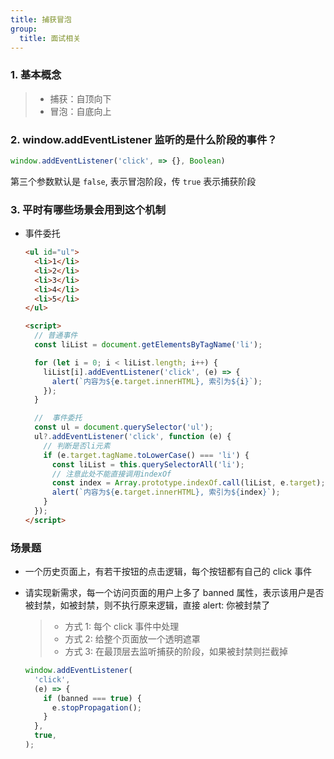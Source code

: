 ```yaml
---
title: 捕获冒泡
group:
  title: 面试相关
---
```


### 1. 基本概念

> - 捕获：自顶向下
> - 冒泡：自底向上

### 2. window.addEventListener 监听的是什么阶段的事件？

```js
window.addEventListener('click', => {}, Boolean)
```

第三个参数默认是 `false`, 表示冒泡阶段，传 `true` 表示捕获阶段

### 3. 平时有哪些场景会用到这个机制

- 事件委托

  ```html
  <ul id="ul">
    <li>1</li>
    <li>2</li>
    <li>3</li>
    <li>4</li>
    <li>5</li>
  </ul>

  <script>
    // 普通事件
    const liList = document.getElementsByTagName('li');

    for (let i = 0; i < liList.length; i++) {
      liList[i].addEventListener('click', (e) => {
        alert(`内容为${e.target.innerHTML}, 索引为${i}`);
      });
    }

    //  事件委托
    const ul = document.querySelector('ul');
    ul?.addEventListener('click', function (e) {
      // 判断是否li元素
      if (e.target.tagName.toLowerCase() === 'li') {
        const liList = this.querySelectorAll('li');
        // 注意此处不能直接调用indexOf
        const index = Array.prototype.indexOf.call(liList, e.target);
        alert(`内容为${e.target.innerHTML}, 索引为${index}`);
      }
    });
  </script>
  ```

### 场景题

- 一个历史页面上，有若干按钮的点击逻辑，每个按钮都有自己的 click 事件
- 请实现新需求，每一个访问页面的用户上多了 banned 属性，表示该用户是否被封禁，如被封禁，则不执行原来逻辑，直接 alert: 你被封禁了

  > - 方式 1: 每个 click 事件中处理
  > - 方式 2: 给整个页面放一个透明遮罩
  > - 方式 3: 在最顶层去监听捕获的阶段，如果被封禁则拦截掉

  ```js
  window.addEventListener(
    'click',
    (e) => {
      if (banned === true) {
        e.stopPropagation();
      }
    },
    true,
  );
  ```
